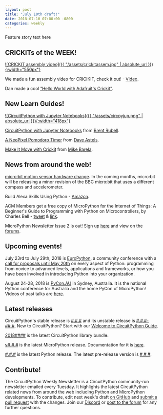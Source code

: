 ```yaml
---
layout: post
title: "July 10th draft!"
date: 2018-07-10 07:00:00 -0800
categories: weekly
---
```


Feature story text here

## CRICKITs of the WEEK!

[![CRICKIT assembly video]({{ "/assets/crickitassem.jpg" | absolute_url }}){:width="550px"}](https://youtu.be/_kWkcrmNZ5Q)

We made a fun assembly video for CRICIKIT, check it out! - [Video](https://youtu.be/_kWkcrmNZ5Q).

Dan made a cool ["Hello World with Adafruit's Crickit"](http://danjohmitchell.blogspot.com/2018/07/hello-world-with-adafruits-crickit.html).

## New Learn Guides!

[![CircuitPython with Jupyter Notebooks]({{ "/assets/circpyjup.png" | absolute_url }}){:width="418px"}](https://learn.adafruit.com/circuitpython-with-jupyter-notebooks)

[CircuitPython with Jupyter Notebooks](https://learn.adafruit.com/circuitpython-with-jupyter-notebooks) from [Brent Rubell](https://learn.adafruit.com/users/brubell).

[A NeoPixel Pomodoro Timer](https://learn.adafruit.com/a-neopixel-pomodoro-timer) from [Dave Astels](https://learn.adafruit.com/users/dastels).

[Make It Move with Crickit](https://learn.adafruit.com/make-it-move-with-crickit) from [Mike Barela](https://learn.adafruit.com/users/MikeBarela).

## News from around the web!

[micro:bit motion sensor hardware change](https://support.microbit.org/support/solutions/articles/19000087020-micro-bit-motion-sensor-hardware-change). In the coming months, micro:bit will be releasing a minor revision of the BBC micro:bit that uses a different compass and accelerometer.

Build Alexa Skills Using Python - [Amazon](https://developer.amazon.com/blogs/alexa/post/3a8f27f3-d724-4e0b-bc72-0dcddd0b2eab/announcing-an-easier-way-to-build-alexa-skills-using-python).

ACM Members get a free copy of MicroPython for the Internet of Things: A Beginner's Guide to Programming with Python on Microcontrollers, by Charles Bell - [tweet](https://twitter.com/acmeducation/status/1014893772952489985) & [link](http://bit.ly/2J0HXo4).

MicroPython Newsletter Issue 2 is out! Sign up [here](http://micropython.org/newsletter/) and view on the [forums](https://forum.micropython.org/viewtopic.php?f=19&t=4980&sid=e430d389dadad1f7f6d0557b413bb75a).

## Upcoming events!

July 23rd to July 29th, 2018 is [EuroPython](https://ep2018.europython.eu/), a community conference with a [call for proposals until May 20th](https://ep2018.europython.eu/en/call-for-proposals/) on every aspect of Python: programming from novice to advanced levels, applications and frameworks, or how you have been involved in introducing Python into your organization.

August 24-28, 2018 is [PyCon.AU](https://2018.pycon-au.org/) in Sydney, Australia. It is the national Python conference for Australia and the home PyCon of MicroPython! Videos of past talks are [here](https://www.youtube.com/user/PyConAU).

## Latest releases

CircuitPython's stable release is [#.#.#](https://github.com/adafruit/circuitpython/releases/latest) and its unstable release is [#.#.#-##.#](https://github.com/adafruit/circuitpython/releases). New to CircuitPython? Start with our [Welcome to CircuitPython Guide](https://learn.adafruit.com/welcome-to-circuitpython).

[2018####](https://github.com/adafruit/Adafruit_CircuitPython_Bundle/releases/latest) is the latest CircuitPython library bundle.

[v#.#.#](https://micropython.org/download) is the latest MicroPython release. Documentation for it is [here](http://docs.micropython.org/en/latest/pyboard/).

[#.#.#](https://www.python.org/downloads/) is the latest Python release. The latest pre-release version is [#.#.#](https://www.python.org/download/pre-releases/).

## Contribute!

The CircuitPython Weekly Newsletter is a CircuitPython community-run newsletter emailed every Tuesday. It highlights the latest CircuitPython related news from around the web including Python and MicroPython developments. To contribute, edit next week's draft [on GitHub](https://github.com/adafruit/circuitpython-weekly-newsletter/tree/gh-pages/_drafts) and [submit a pull request](https://help.github.com/articles/editing-files-in-your-repository/) with the changes. Join our [Discord](https://adafru.it/discord) or [post to the forum](https://forums.adafruit.com/viewforum.php?f=60) for any further questions.
